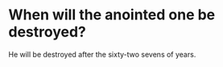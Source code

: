 # When will the anointed one be destroyed?

He will be destroyed after the sixty-two sevens of years.
